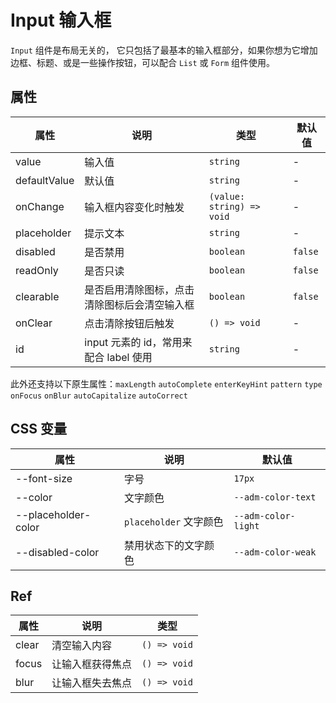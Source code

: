 # Input 输入框

`Input` 组件是布局无关的， 它只包括了最基本的输入框部分，如果你想为它增加边框、标题、或是一些操作按钮，可以配合 `List` 或 `Form` 组件使用。

<code src="./demos/index.tsx"></code>

## 属性

| 属性         | 说明                                         | 类型                      | 默认值  |
| ------------ | -------------------------------------------- | ------------------------- | ------- |
| value        | 输入值                                       | `string`                  | -       |
| defaultValue | 默认值                                       | `string`                  | -       |
| onChange     | 输入框内容变化时触发                         | `(value: string) => void` | -       |
| placeholder  | 提示文本                                     | `string`                  | -       |
| disabled     | 是否禁用                                     | `boolean`                 | `false` |
| readOnly     | 是否只读                                     | `boolean`                 | `false` |
| clearable    | 是否启用清除图标，点击清除图标后会清空输入框 | `boolean`                 | `false` |
| onClear      | 点击清除按钮后触发                           | `() => void`              | -       |
| id           | input 元素的 id，常用来配合 label 使用       | `string`                  | -       |

此外还支持以下原生属性：`maxLength` `autoComplete` `enterKeyHint` `pattern` `type` `onFocus` `onBlur` `autoCapitalize` `autoCorrect`

## CSS 变量

| 属性                | 说明                   | 默认值              |
| ------------------- | ---------------------- | ------------------- |
| --font-size         | 字号                   | `17px`              |
| --color             | 文字颜色               | `--adm-color-text`  |
| --placeholder-color | `placeholder` 文字颜色 | `--adm-color-light` |
| --disabled-color    | 禁用状态下的文字颜色   | `--adm-color-weak`  |

## Ref

| 属性  | 说明             | 类型         |
| ----- | ---------------- | ------------ |
| clear | 清空输入内容     | `() => void` |
| focus | 让输入框获得焦点 | `() => void` |
| blur  | 让输入框失去焦点 | `() => void` |
